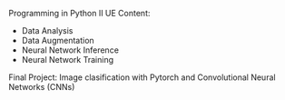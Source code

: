 Programming in Python II UE Content:

- Data Analysis
- Data Augmentation
- Neural Network Inference
- Neural Network Training

Final Project: Image clasification with Pytorch and Convolutional Neural Networks (CNNs)
